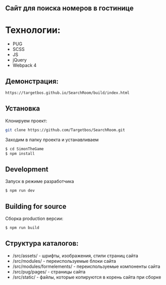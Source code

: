 ## Сайт для поиска номеров в гостинице

# Технологии:

- PUG
- SCSS
- JS
- jQuery
- Webpack 4

## Демонстрация:

```sh
https://targetbos.github.io/SearchRoom/build/index.html
```

## Установка

Клонируем проект:

```sh
git clone https://github.com/Targetbos/SearchRoom.git
```

Заходим в папку проекта и устанавливаем

```sh
$ cd SimonTheGame
$ npm install
```

## Development

Запуск в режиме разработчика

```sh
$ npm run dev
```

## Building for source

Сборка production версии:

```sh
$ npm run build
```

## Структура каталогов:

- /src/assets/ - шрифты, изображения, стили страниц сайта
- /src/modules/ - переиспользуемые блоки сайта
- /src/modules/formelements/ - переиспользуемые компоненты сайта
- /src/pug/pages/ - страницы сайта
- /src/static/ - файлы, которые копируются в корень сайта при сборке
